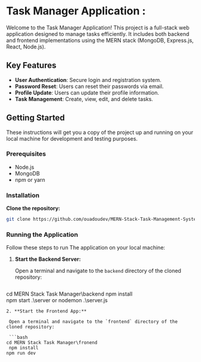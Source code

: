 # Task Manager Application :
Welcome to the Task Manager Application! This project is a full-stack web application designed to manage tasks efficiently. It includes both backend and frontend implementations using the MERN stack (MongoDB, Express.js, React, Node.js).


## Key Features
- **User Authentication**: Secure login and registration system.
- **Password Reset**: Users can reset their passwords via email.
- **Profile Update**: Users can update their profile information.
- **Task Management**: Create, view, edit, and delete tasks.
## Getting Started
These instructions will get you a copy of the project up and running on your local machine for development and testing purposes.

### Prerequisites
- Node.js
- MongoDB
- npm or yarn

### Installation
**Clone the repository:**
   ```bash
   git clone https://github.com/ouadoudev/MERN-Stack-Task-Management-System.git
   ```
### Running the Application

Follow these steps to run The application on your local machine:

1. **Start the Backend Server:**

   Open a terminal and navigate to the `backend` directory of the cloned repository:

   ```bash
 cd MERN Stack Task Manager\backend
   npm install  
   npm start .\server
or nodemon .\server.js
  ```
2. **Start the Frontend App:**

   Open a terminal and navigate to the `frontend` directory of the cloned repository:

   ```bash
 cd MERN Stack Task Manager\fronend
   npm install  
 npm run dev
  ```
